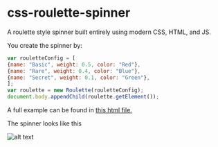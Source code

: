 # css-roulette-spinner
A roulette style spinner built entirely using modern CSS, HTML, and JS.

You create the spinner by:
```js
var rouletteConfig = [
{name: "Basic", weight: 0.5, color: "Red"},
{name: "Rare", weight: 0.4, color: "Blue"},
{name: "Secret", weight: 0.1, color: "Green"},
];
var roulette = new Roulette(rouletteConfig);
document.body.appendChild(roulette.getElement());
```

A full example can be found in [this html file.](index.html)

The spinner looks like this

![alt text](https://i.imgur.com/fCnDAcnl.jpg "Logo Title Text 1")

